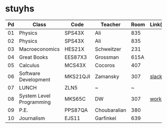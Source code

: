 # stuyhs

Pd | Class | Code | Teacher | Room | Link(s) 
--- | --- | --- | --- | --- | ---
01 | Physics | SPS43X | Ali | 835 |  
02 | Physics | SPS43X | Ali | 835 |  
03 | Macroeconomics | HES21X | Schweitzer | 231 | 
04 | Great Books | EES87X3 | Grossman | 615A |  
05 | Calculus | MCS43X | Cocoros | 407 |  
06 | Software Development | MKS21QJI | Zamansky | 307 | [slack](https://stuycs.slack.com/messages/general/ "Slack")
07 | LUNCH | ZLN5 | ~ | ~ | 
08 | System Level Programming | MKS65C | DW | 307 | [work](http://www.stuycs.org/courses/mks65/dw/work "Work") 
09 | P.E. | PPS87QA | Choubaralian | 380 | | 
10 | Journalism | EJS11 | Garfinkel | 639 | |
